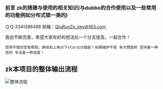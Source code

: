 ### 前言 zk的搭建与使用的相关知识(与dubbo的合作使用以及一些常用的功能例如分布式锁一类的)
 ＱＱ:3341386488
 邮箱：QiuRunZe_key@163.com

我会不断完善，希望大家有好的想法拉一个分支提高，一起合作！


    觉得不错对您有帮助，麻烦右上角点下star以示鼓励！长期维护不易 多次想放弃 坚持是一种信仰 专注是一种态度！


## zk本项目的整体输出流程


![整体流程](http://i1.bvimg.com/601558/f940bc10e8cd7210.png)


